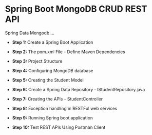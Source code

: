 <!-- canguejamba -->
<!DOCTYPE html>
<html lang="en">

<head>
  <meta charset="UTF-8">
  <meta name="viewport" content="width=device-width, initial-scale=1.0">
  <meta http-equiv="X-UA-Compatible" content="ie=edge">
  <link rel="stylesheet" href="../assets/css/bootstrap.min.css">
  <link rel="stylesheet" href="../assets/css/plyr.css">
  <link rel="stylesheet" href="../assets/css/katex.min.css">
  <link rel="stylesheet" href="../assets/css/styles.css">
</head>

<body>

  <h1 id="">Spring Boot MongoDB CRUD REST API</h1>
<p>Spring Data Mongodb ...</p>
<ul>
<li><p><strong>Step 1:</strong> Create a Spring Boot Application </p></li>
<li><p><strong>Step 2:</strong> The pom.xml File - Define Maven Dependencies </p></li>
<li><p><strong>Step 3:</strong> Project Structure </p></li>
<li><p><strong>Step 4:</strong> Configuring MongoDB database </p></li>
<li><p><strong>Step 5:</strong> Creating the Student Model </p></li>
<li><p><strong>Step 6:</strong> Create a Spring Data Repository - IStudentRepository.java </p></li>
<li><p><strong>Step 7:</strong> Creating the APIs - StudentController </p></li>
<li><p><strong>Step 8:</strong> Exception handling in RESTFul web services </p></li>
<li><p><strong>Step 9:</strong> Running Spring boot application </p></li>
<li><p><strong>Step 10:</strong> Test REST APIs Using Postman Client </p></li>
</ul>


<div class="divider"></div><div class="ud-atom"></div>

</body>

</html>
